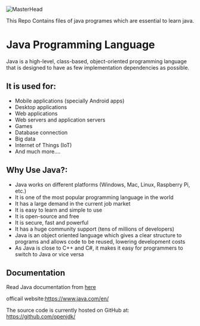 ![MasterHead](https://cdn.hashnode.com/res/hashnode/image/upload/v1641639758174/szNi_heLbh.png?auto=compress,format&format=webp)

This Repo Contains files of java programes which are essential to learn java.
# Java Programming Language
  



Java is a high-level, class-based, object-oriented programming language that is designed to have as few implementation dependencies as possible.



## It is used for:

- Mobile applications (specially Android apps)
- Desktop applications
- Web applications
- Web servers and application servers
- Games
- Database connection
- Big data
- Internet of Things (IoT)
- And much more....

## Why Use Java?:

- Java works on different platforms (Windows, Mac, Linux, Raspberry Pi, etc.)
- It is one of the most popular programming language in the world
- It has a large demand in the current job market
- It is easy to learn and simple to use
- It is open-source and free
- It is secure, fast and powerful
- It has a huge community support (tens of millions of developers)
- Java is an object oriented language which gives a clear structure to programs and allows code to be reused, lowering development costs
- As Java is close to C++ and C#, it makes it easy for programmers to switch to Java or vice versa

## Documentation

Read Java documentation from [here](https://dev.java/learn/)

officail website:https://www.java.com/en/

The source code is currently hosted on GitHub at: https://github.com/openjdk/

